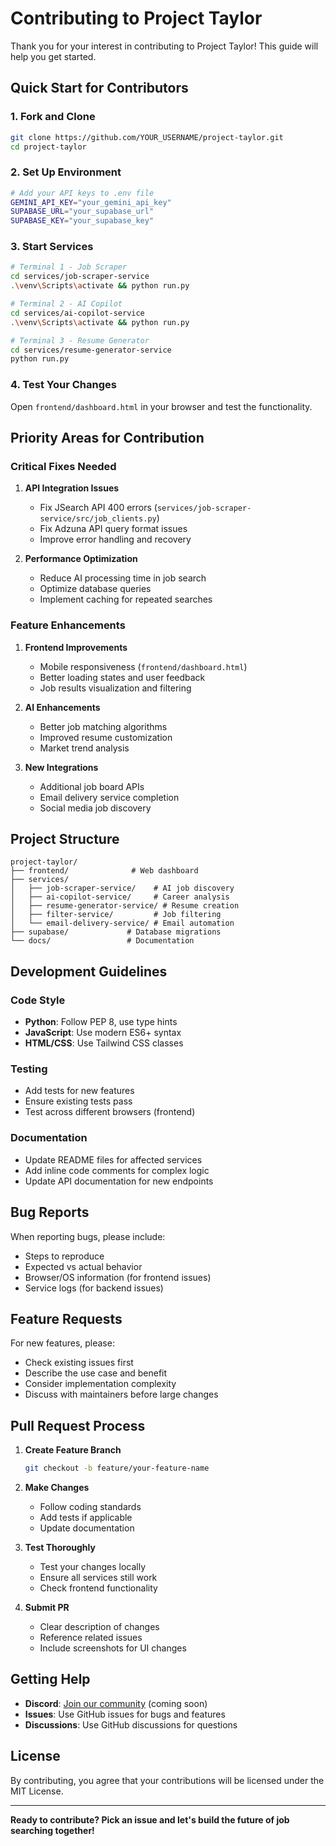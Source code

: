 # Contributing to Project Taylor

Thank you for your interest in contributing to Project Taylor! This guide will help you get started.

## Quick Start for Contributors

### 1. Fork and Clone
```bash
git clone https://github.com/YOUR_USERNAME/project-taylor.git
cd project-taylor
```

### 2. Set Up Environment
```bash
# Add your API keys to .env file
GEMINI_API_KEY="your_gemini_api_key"
SUPABASE_URL="your_supabase_url"
SUPABASE_KEY="your_supabase_key"
```

### 3. Start Services
```bash
# Terminal 1 - Job Scraper
cd services/job-scraper-service
.\venv\Scripts\activate && python run.py

# Terminal 2 - AI Copilot  
cd services/ai-copilot-service
.\venv\Scripts\activate && python run.py

# Terminal 3 - Resume Generator
cd services/resume-generator-service
python run.py
```

### 4. Test Your Changes
Open `frontend/dashboard.html` in your browser and test the functionality.

## Priority Areas for Contribution

### Critical Fixes Needed
1. **API Integration Issues**
   - Fix JSearch API 400 errors (`services/job-scraper-service/src/job_clients.py`)
   - Fix Adzuna API query format issues
   - Improve error handling and recovery

2. **Performance Optimization**
   - Reduce AI processing time in job search
   - Optimize database queries
   - Implement caching for repeated searches

### Feature Enhancements
1. **Frontend Improvements**
   - Mobile responsiveness (`frontend/dashboard.html`)
   - Better loading states and user feedback
   - Job results visualization and filtering

2. **AI Enhancements**
   - Better job matching algorithms
   - Improved resume customization
   - Market trend analysis

3. **New Integrations**
   - Additional job board APIs
   - Email delivery service completion
   - Social media job discovery

## Project Structure

```
project-taylor/
├── frontend/              # Web dashboard
├── services/
│   ├── job-scraper-service/    # AI job discovery
│   ├── ai-copilot-service/     # Career analysis
│   ├── resume-generator-service/ # Resume creation
│   ├── filter-service/         # Job filtering
│   └── email-delivery-service/ # Email automation
├── supabase/             # Database migrations
└── docs/                 # Documentation
```

## Development Guidelines

### Code Style
- **Python**: Follow PEP 8, use type hints
- **JavaScript**: Use modern ES6+ syntax
- **HTML/CSS**: Use Tailwind CSS classes

### Testing
- Add tests for new features
- Ensure existing tests pass
- Test across different browsers (frontend)

### Documentation
- Update README files for affected services
- Add inline code comments for complex logic
- Update API documentation for new endpoints

## Bug Reports

When reporting bugs, please include:
- Steps to reproduce
- Expected vs actual behavior
- Browser/OS information (for frontend issues)
- Service logs (for backend issues)

## Feature Requests

For new features, please:
- Check existing issues first
- Describe the use case and benefit
- Consider implementation complexity
- Discuss with maintainers before large changes

## Pull Request Process

1. **Create Feature Branch**
   ```bash
   git checkout -b feature/your-feature-name
   ```

2. **Make Changes**
   - Follow coding standards
   - Add tests if applicable
   - Update documentation

3. **Test Thoroughly**
   - Test your changes locally
   - Ensure all services still work
   - Check frontend functionality

4. **Submit PR**
   - Clear description of changes
   - Reference related issues
   - Include screenshots for UI changes

## Getting Help

- **Discord**: [Join our community](https://discord.gg/project-taylor) (coming soon)
- **Issues**: Use GitHub issues for bugs and features
- **Discussions**: Use GitHub discussions for questions

## License

By contributing, you agree that your contributions will be licensed under the MIT License.

---

**Ready to contribute? Pick an issue and let's build the future of job searching together!**
